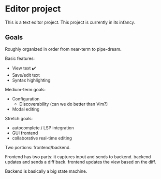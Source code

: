 # Editor project

This is a text editor project. This project is currently in its infancy. 

## Goals
Roughly organized in order from near-term to pipe-dream.

Basic features:
* View text :heavy_check_mark:
* Save/edit text
* Syntax highlighting

Medium-term goals:
* Configuration
  - Discoverability (can we do better than Vim?)
* Modal editing

Stretch goals:
* autocomplete / LSP integration
* GUI frontend
* collaborative real-time editing




Two portions: frontend/backend.

Frontend has two parts: it captures input and sends to backend. backend updates and sends a diff back. frontend updates the view based on the diff.

Backend is basically a big state machine.